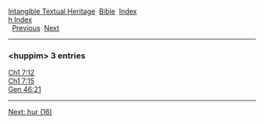 [Intangible Textual Heritage](../../index)  [Bible](../index) 
[Index](index)   
[h Index](_h_)  
  [Previous](c05664)  [Next](c05666) 

------------------------------------------------------------------------

### &lt;huppim&gt; 3 entries

[Ch1 7:12](../kjv/ch1007.htm#012)  
[Ch1 7:15](../kjv/ch1007.htm#015)  
[Gen 46:21](../kjv/gen046.htm#021)  

------------------------------------------------------------------------

[Next: hur (16)](c05666)
